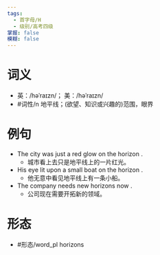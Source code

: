 ```yaml
---
tags:
  - 首字母/H
  - 级别/高考四级
掌握: false
模糊: false
---
```

# 词义
- 英：/həˈraɪzn/； 美：/həˈraɪzn/
- #词性/n  地平线；(欲望、知识或兴趣的)范围，眼界
# 例句
- The city was just a red glow on the horizon .
	- 城市看上去只是地平线上的一片红光。
- His eye lit upon a small boat on the horizon .
	- 他无意中看见地平线上有一条小船。
- The company needs new horizons now .
	- 公司现在需要开拓新的领域。
# 形态
- #形态/word_pl horizons
